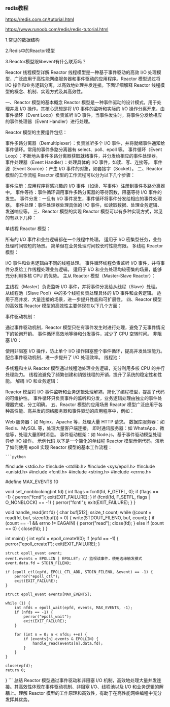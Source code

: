 ### redis教程
https://redis.com.cn/tutorial.html

https://www.runoob.com/redis/redis-tutorial.html


1.常见的数据结构

2.Redis中的Reactor模型

3.Reactor模型跟libevent有什么联系吗？


Reactor 线程模型详解
Reactor 线程模型是一种基于事件驱动的高效 I/O 处理模型，广泛应用于高性能网络服务器和事件驱动的应用程序。Reactor 模型通过将 I/O 操作和业务逻辑分离，以高效地处理并发连接。下面详细解释 Reactor 线程模型的概念、机制、实现方式及其高效性。

一、Reactor 模型的基本概念
Reactor 模型是一种事件驱动的设计模式，用于处理并发 I/O 操作。其核心思想是将 I/O 事件的监听和实际的 I/O 操作分离开来，由事件循环（Event Loop）负责监听 I/O 事件，当事件发生时，将事件分发给相应的事件处理器（Event Handler）进行处理。

Reactor 模型的主要组件包括：

事件多路分离器（Demultiplexer）：负责监听多个 I/O 事件，并将就绪事件通知给事件循环。常用的事件多路分离器有 select、poll、epoll 等。
事件循环（Event Loop）：不断地从事件多路分离器获取就绪事件，并分发给相应的事件处理器。
事件处理器（Event Handler）：处理具体的 I/O 事件，如读、写、连接等。
事件源（Event Source）：产生 I/O 事件的对象，如套接字（Socket）。
二、Reactor 模型的工作流程
Reactor 模型的工作流程可以分为以下几个步骤：

事件注册：应用程序将感兴趣的 I/O 事件（如读、写事件）注册到事件多路分离器中。
事件等待：事件循环调用事件多路分离器的等待函数，阻塞等待 I/O 事件的发生。
事件分发：一旦有 I/O 事件发生，事件循环将事件分发给相应的事件处理器。
事件处理：事件处理器处理具体的 I/O 事件，如读取数据、处理业务逻辑、发送响应等。
三、Reactor 模型的实现
Reactor 模型可以有多种实现方式，常见的有以下几种：

单线程 Reactor 模型：

所有的 I/O 事件和业务逻辑都在一个线程中处理。
适用于 I/O 密集型任务，业务处理时间较短的场景。
简单但在业务处理时间较长时性能有限。
多线程 Reactor 模型：

I/O 事件和业务逻辑由不同的线程处理。
事件循环线程负责监听 I/O 事件，并将事件分发给工作线程处理业务逻辑。
适用于 I/O 和业务处理均较密集的场景，能够充分利用多核 CPU 的优势。
主从 Reactor 模型（Master-Slave Reactor）：

主线程（Master）负责监听 I/O 事件，并将事件分发给从线程（Slave）处理。
从线程池（Slave Pool）中的多个线程负责处理具体的 I/O 事件和业务逻辑。
适用于高并发、大量连接的场景，进一步提升性能和可扩展性。
四、Reactor 模型的高效性
Reactor 模型的高效性主要体现在以下几个方面：

事件驱动机制：

通过事件驱动机制，Reactor 模型只在有事件发生时进行处理，避免了无事件情况下的轮询开销。
事件循环高效地等待和分发事件，减少了 CPU 空转时间。
非阻塞 I/O：

使用非阻塞 I/O 操作，防止单个 I/O 操作阻塞整个事件循环，提高并发处理能力。
配合事件驱动机制，进一步提升了 I/O 处理效率。
线程池：

多线程和主从 Reactor 模型通过线程池处理业务逻辑，充分利用多核 CPU 的并行处理能力。
线程池避免了频繁创建和销毁线程的开销，提升了系统的稳定性和性能。
解耦 I/O 和业务逻辑：

Reactor 模型将 I/O 事件监听和业务逻辑处理解耦，简化了编程模型，提高了代码的可维护性。
事件循环只负责事件的监听和分发，业务逻辑处理由独立的事件处理器完成，分工明确。
五、Reactor 模型的应用场景
Reactor 模型广泛应用于各种高性能、高并发的网络服务器和事件驱动的应用程序中，例如：

Web 服务器：如 Nginx、Apache 等，处理大量 HTTP 请求。
数据库服务器：如 Redis、MySQL 等，处理大量客户端连接。
即时通讯服务器：如 WhatsApp、微信等，处理大量即时消息。
事件驱动框架：如 Node.js，基于事件驱动模型处理异步 I/O 操作。
示例代码
以下是一个简化的单线程 Reactor 模型示例代码，演示了如何使用 epoll 实现 Reactor 模型的基本工作流程：
   
    ```python
#include <stdio.h>
#include <stdlib.h>
#include <sys/epoll.h>
#include <unistd.h>
#include <fcntl.h>
#include <string.h>
#include <errno.h>
 
#define MAX_EVENTS 10
 
void set_nonblocking(int fd) {
    int flags = fcntl(fd, F_GETFL, 0);
    if (flags == -1) {
        perror("fcntl");
        exit(EXIT_FAILURE);
    }
    if (fcntl(fd, F_SETFL, flags | O_NONBLOCK) == -1) {
        perror("fcntl");
        exit(EXIT_FAILURE);
    }
}
 
void handle_read(int fd) {
    char buf[512];
    ssize_t count;
    while ((count = read(fd, buf, sizeof(buf))) > 0) {
        write(STDOUT_FILENO, buf, count);
    }
    if (count == -1 && errno != EAGAIN) {
        perror("read");
        close(fd);
    } else if (count == 0) {
        close(fd);
    }
}
 
int main() {
    int epfd = epoll_create1(0);
    if (epfd == -1) {
        perror("epoll_create1");
        exit(EXIT_FAILURE);
    }
 
    struct epoll_event event;
    event.events = EPOLLIN | EPOLLET; // 监视读事件，使用边缘触发模式
    event.data.fd = STDIN_FILENO;
 
    if (epoll_ctl(epfd, EPOLL_CTL_ADD, STDIN_FILENO, &event) == -1) {
        perror("epoll_ctl");
        exit(EXIT_FAILURE);
    }
 
    struct epoll_event events[MAX_EVENTS];
 
    while (1) {
        int nfds = epoll_wait(epfd, events, MAX_EVENTS, -1);
        if (nfds == -1) {
            perror("epoll_wait");
            exit(EXIT_FAILURE);
        }
 
        for (int n = 0; n < nfds; ++n) {
            if (events[n].events & EPOLLIN) {
                handle_read(events[n].data.fd);
            }
        }
    }
 
    close(epfd);
    return 0;
}
    ```
总结
Reactor 模型通过事件驱动和非阻塞 I/O 机制，高效地处理大量并发连接。其高效性体现在事件驱动机制、非阻塞 I/O、线程池以及 I/O 和业务逻辑的解耦上。理解 Reactor 模型的工作原理和高效性，有助于在高性能网络编程中充分发挥其优势。
